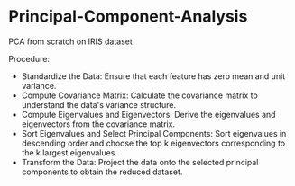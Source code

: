 # Principal-Component-Analysis
PCA from scratch on IRIS dataset

Procedure:

- Standardize the Data: Ensure that each feature has zero mean and unit variance.
- Compute Covariance Matrix: Calculate the covariance matrix to understand the data's variance structure.
- Compute Eigenvalues and Eigenvectors: Derive the eigenvalues and eigenvectors from the covariance matrix.
- Sort Eigenvalues and Select Principal Components: Sort eigenvalues in descending order and choose the top k eigenvectors corresponding to the k largest eigenvalues.
- Transform the Data: Project the data onto the selected principal components to obtain the reduced dataset.
